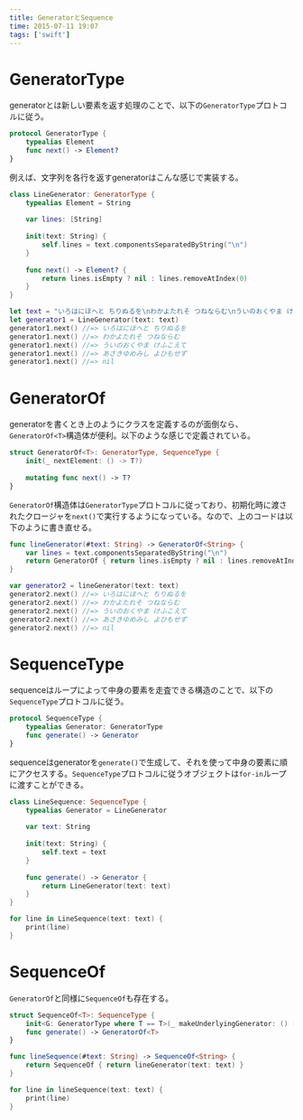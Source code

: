 ```yaml
---
title: GeneratorとSequence
time: 2015-07-11 19:07
tags: ['swift']
---
```



# GeneratorType
generatorとは新しい要素を返す処理のことで、以下の`GeneratorType`プロトコルに従う。

```swift
protocol GeneratorType {
	typealias Element
	func next() -> Element?
}
```

例えば、文字列を各行を返すgeneratorはこんな感じで実装する。

```swift
class LineGenerator: GeneratorType {
    typealias Element = String
    
    var lines: [String]
    
    init(text: String) {
        self.lines = text.componentsSeparatedByString("\n")
    }
    
    func next() -> Element? {
        return lines.isEmpty ? nil : lines.removeAtIndex(0)
    }
}

let text = "いろはにほへと ちりぬるを\nわかよたれそ つねならむ\nういのおくやま けふこえて\nあさきゆめみし よひもせず"
let generator1 = LineGenerator(text: text)
generator1.next() //=> いろはにほへと ちりぬるを
generator1.next() //=> わかよたれそ つねならむ
generator1.next() //=> ういのおくやま けふこえて
generator1.next() //=> あさきゆめみし よひもせず
generator1.next() //=> nil
```

# GeneratorOf
generatorを書くとき上のようにクラスを定義するのが面倒なら、`GeneratorOf<T>`構造体が便利。以下のような感じで定義されている。

```swift
struct GeneratorOf<T>: GeneratorType, SequenceType {
	init(_ nextElement: () -> T?)
	
	mutating func next() -> T?
}
```

`GeneratorOf`構造体は`GeneratorType`プロトコルに従っており、初期化時に渡されたクロージャを`next()`で実行するようになっている。なので、上のコードは以下のように書き直せる。

```swift
func lineGenerator(#text: String) -> GeneratorOf<String> {
    var lines = text.componentsSeparatedByString("\n")
    return GeneratorOf { return lines.isEmpty ? nil : lines.removeAtIndex(0) }
}

var generator2 = lineGenerator(text: text)
generator2.next() //=> いろはにほへと ちりぬるを
generator2.next() //=> わかよたれそ つねならむ
generator2.next() //=> ういのおくやま けふこえて
generator2.next() //=> あさきゆめみし よひもせず
generator2.next() //=> nil
```

# SequenceType
sequenceはループによって中身の要素を走査できる構造のことで、以下の`SequenceType`プロトコルに従う。

```swift
protocol SequenceType {
	typealias Generator: GeneratorType
	func generate() -> Generator
}
```

sequenceはgeneratorを`generate()`で生成して、それを使って中身の要素に順にアクセスする。`SequenceType`プロトコルに従うオブジェクトは`for-in`ループに渡すことができる。

```swift
class LineSequence: SequenceType {
    typealias Generator = LineGenerator
    
    var text: String
    
    init(text: String) {
        self.text = text
    }
    
    func generate() -> Generator {
        return LineGenerator(text: text)
    }
}

for line in LineSequence(text: text) {
    print(line)
}
```

# SequenceOf
`GeneratorOf`と同様に`SequenceOf`も存在する。

```swift
struct SequenceOf<T>: SequenceType {
	init<G: GeneratorType where T == T>(_ makeUnderlyingGenerator: () -> G)
	func generate() -> GeneratorOf<T>
}
```

```swift
func lineSequence(#text: String) -> SequenceOf<String> {
	return SequenceOf { return lineGenerator(text: text) }
}

for line in lineSequence(text: text) {
	print(line)
}
```
